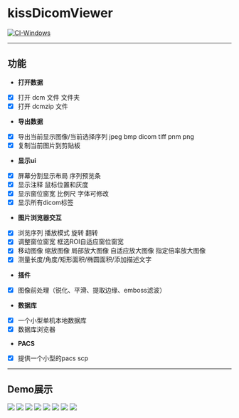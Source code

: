 # kissDicomViewer

[![CI-Windows](https://github.com/BeyondXinXin/KISS_Dicom_Viewer/actions/workflows/CI-Windows.yml/badge.svg)](https://github.com/BeyondXinXin/KISS_Dicom_Viewer/actions/workflows/CI-Windows.yml)

---

## 功能

* **打开数据**  
* [x] 打开 dcm 文件 文件夹  
* [x] 打开 dcmzip 文件
* **导出数据**  
* [x] 导出当前显示图像/当前选择序列 jpeg bmp dicom tiff pnm png   
* [x] 复制当前图片到剪贴板  
* **显示ui**
* [x] 屏幕分割显示布局  序列预览条
* [x] 显示注释 鼠标位置和灰度
* [x] 显示窗位窗宽 比例尺 字体可修改
* [x] 显示所有dicom标签
* **图片浏览器交互**
* [x] 浏览序列 播放模式 旋转 翻转
* [x] 调整窗位窗宽 框选ROI自适应窗位窗宽
* [x] 移动图像 缩放图像 局部放大图像 自适应放大图像 指定倍率放大图像 
* [x] 测量长度/角度/矩形面积/椭圆面积/添加描述文字
* **插件** 
* [x] 图像前处理（锐化、平滑、提取边缘、emboss滤波）
* **数据库**
* [x] 一个小型单机本地数据库
* [x] 数据库浏览器
* **PACS** 
* [x] 提供一个小型的pacs scp





---

## Demo展示
![](https://img-blog.csdnimg.cn/20210207215731176.gif#pic_center)
![](https://img-blog.csdnimg.cn/20210207215730987.gif#pic_center)
![](https://img-blog.csdnimg.cn/20210207215730938.gif#pic_center)
![](https://img-blog.csdnimg.cn/20210207215730626.gif#pic_center)
![](https://img-blog.csdnimg.cn/20210207215730494.gif#pic_center)
![](https://img-blog.csdnimg.cn/2021020721574924.png?x-oss-process=image/watermark,type_ZmFuZ3poZW5naGVpdGk,shadow_10,text_aHR0cHM6Ly9ibG9nLmNzZG4ubmV0L2ExNTAwNTc4NDMyMA==,size_16,color_FFFFFF,t_70#pic_center)
![](https://img-blog.csdnimg.cn/20210207215815761.png?x-oss-process=image/watermark,type_ZmFuZ3poZW5naGVpdGk,shadow_10,text_aHR0cHM6Ly9ibG9nLmNzZG4ubmV0L2ExNTAwNTc4NDMyMA==,size_16,color_FFFFFF,t_70#pic_center)
![](https://img-blog.csdnimg.cn/20210207215819503.png?x-oss-process=image/watermark,type_ZmFuZ3poZW5naGVpdGk,shadow_10,text_aHR0cHM6Ly9ibG9nLmNzZG4ubmV0L2ExNTAwNTc4NDMyMA==,size_16,color_FFFFFF,t_70#pic_center)

